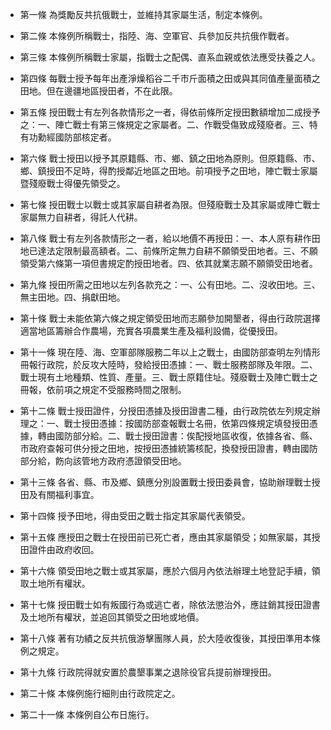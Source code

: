 * 第一條 為獎勵反共抗俄戰士，並維持其家屬生活，制定本條例。

* 第二條 本條例所稱戰士，指陸、海、空軍官、兵參加反共抗俄作戰者。

* 第三條 本條例所稱戰士家屬，指戰士之配偶、直系血親或依法應受扶養之人。

* 第四條 每戰士授予每年出產淨燥稻谷二千市斤面積之田或與其同值產量面積之田地。但在邊疆地區授田者，不在此限。

* 第五條 授田戰士有左列各款情形之一者，得依前條所定授田數額增加二成授予之：一、陣亡戰士有第三條規定之家屬者。二、作戰受傷致成殘廢者。三、特有功勳經國防部核定者。

* 第六條 戰士授田以授予其原籍縣、市、鄉、鎮之田地為原則。但原籍縣、市、鄉、鎮授田不足時，得酌授鄰近地區之田地。前項授予之田地，陣亡戰士家屬暨殘廢戰士得優先領受之。

* 第七條 授田戰士以戰士或其家屬自耕者為限。但殘廢戰士及其家屬或陣亡戰士家屬無力自耕者，得託人代耕。

* 第八條 戰士有左列各款情形之一者，給以地價不再授田：一、本人原有耕作田地已達法定限制最高額者。二、前條所定無力自耕不願領受田地者。三、不願領受第六條第一項但書規定酌授田地者。四、依其就業志願不願領受田地者。

* 第九條 授田所需之田地以左列各款充之：一、公有田地。二、沒收田地。三、無主田地。四、捐獻田地。

* 第十條 戰士未能依第六條之規定領受田地而志願參加開墾者，得由行政院選擇適當地區籌辦合作農場，充實各項農業生產及福利設備，從優授田。

* 第十一條 現在陸、海、空軍部隊服務二年以上之戰士，由國防部查明左列情形冊報行政院，於反攻大陸時，發給授田憑據：一、戰士服務部隊及年限。二、戰士現有土地種類、性質、產量。三、戰士原籍住址。殘廢戰士及陣亡戰士之冊報，依前項之規定不受服務時間之限制。

* 第十二條 戰士授田證件，分授田憑據及授田證書二種，由行政院依左列規定辦理之：一、戰士授田憑據：按國防部查報戰士名冊，依第四條規定填發授田憑據，轉由國防部分給。二、戰士授田證書：俟配授地區收復，依據各省、縣、市政府查報可供分授之田地，按授田憑據統籌核配，換發授田證書，轉由國防部分給，飭向該管地方政府憑證領受田地。

* 第十三條 各省、縣、市及鄉、鎮應分別設置戰士授田委員會，協助辦理戰士授田及有關福利事宜。

* 第十四條 授予田地，得由受田之戰士指定其家屬代表領受。

* 第十五條 應授田之戰士在授田前已死亡者，應由其家屬領受；如無家屬，其授田證件由政府收回。

* 第十六條 領受田地之戰士或其家屬，應於六個月內依法辦理土地登記手續，領取土地所有權狀。

* 第十七條 授田戰士如有叛國行為或逃亡者，除依法懲治外，應註銷其授田證書及土地所有權狀，並追回其領受之田地或地價。

* 第十八條 著有功績之反共抗俄游擊團隊人員，於大陸收復後，其授田準用本條例之規定。

* 第十九條 行政院得就安置於農墾事業之退除役官兵提前辦理授田。

* 第二十條 本條例施行細則由行政院定之。

* 第二十一條 本條例自公布日施行。

